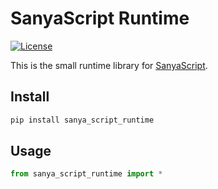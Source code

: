 # SanyaScript Runtime

[![License](https://img.shields.io/github/license/ARtoriouSs/sanya-script-runtime.svg)](https://github.com/ARtoriouSs/sanya-script-runtime/blob/master/LICENSE)

This is the small runtime library for [SanyaScript](https://github.com/ARtoriouSs/sanya-script).

## Install

```bash
pip install sanya_script_runtime
```

## Usage

```python
from sanya_script_runtime import *
```
